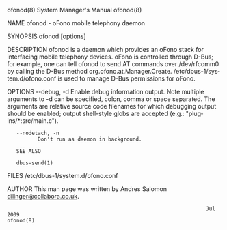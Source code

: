 ofonod(8)                                                     System Manager's Manual                                                    ofonod(8)

NAME
       ofonod - oFono mobile telephony daemon

SYNOPSIS
       ofonod [options]

DESCRIPTION
       ofonod is a daemon which provides an oFono stack for interfacing mobile telephony devices.  oFono is controlled through D-Bus; for example,
       one can tell ofonod to send AT commands over /dev/rfcomm0  by  calling  the  D-Bus  method  org.ofono.at.Manager.Create.   /etc/dbus-1/sys‐
       tem.d/ofono.conf is used to manage D-Bus permissions for oFono.

OPTIONS
       --debug, -d
              Enable  debug information output. Note multiple arguments to -d can be specified, colon, comma or space separated. The arguments are
              relative source code filenames for which debugging output should be enabled; output shell-style globs  are  accepted  (e.g.:  "plug‐
              ins/*:src/main.c").

       --nodetach, -n
              Don't run as daemon in background.

       SEE ALSO

       dbus-send(1)

FILES
       /etc/dbus-1/system.d/ofono.conf

AUTHOR
       This man page was written by Andres Salomon <dilinger@collabora.co.uk>.

                                                                     Jul 2009                                                            ofonod(8)
